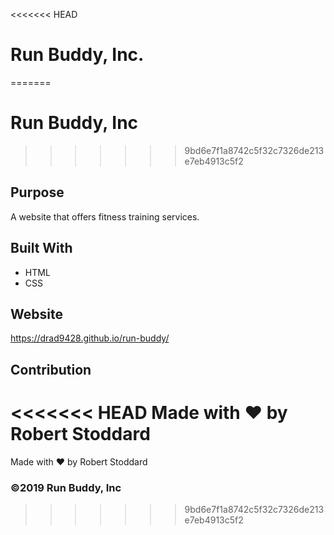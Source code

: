 <<<<<<< HEAD
# Run Buddy, Inc.
=======
# Run Buddy, Inc
>>>>>>> 9bd6e7f1a8742c5f32c7326de213e7eb4913c5f2

## Purpose
A website that offers fitness training services.

## Built With
* HTML
* CSS

## Website
https://drad9428.github.io/run-buddy/

## Contribution
<<<<<<< HEAD
Made with ❤️ by Robert Stoddard
=======
Made with ❤️ by Robert Stoddard

### ©️2019 Run Buddy, Inc
>>>>>>> 9bd6e7f1a8742c5f32c7326de213e7eb4913c5f2
